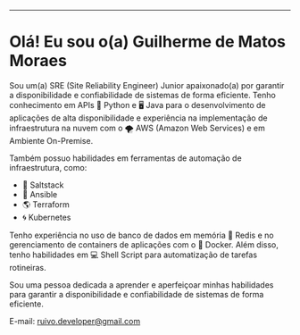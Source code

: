 ---

# Olá! Eu sou o(a) Guilherme de Matos Moraes

Sou um(a) SRE (Site Reliability Engineer) Junior apaixonado(a) por garantir a disponibilidade e confiabilidade de sistemas de forma eficiente. Tenho conhecimento em APIs 🐍 Python e 🖥️ Java para o desenvolvimento de aplicações de alta disponibilidade e experiência na implementação de infraestrutura na nuvem com o 🌪️ AWS (Amazon Web Services) e em Ambiente On-Premise. 

Também possuo habilidades em ferramentas de automação de infraestrutura, como:
- 🔨 Saltstack
- 🤖 Ansible
- 🌎 Terraform
- 🌀 Kubernetes

Tenho experiência no uso de banco de dados em memória 🔴 Redis e no gerenciamento de containers de aplicações com o 🐳 Docker. Além disso, tenho habilidades em 💻 Shell Script para automatização de tarefas rotineiras. 

Sou uma pessoa dedicada a aprender e aperfeiçoar minhas habilidades para garantir a disponibilidade e confiabilidade de sistemas de forma eficiente.

E-mail: ruivo.developer@gmail.com
